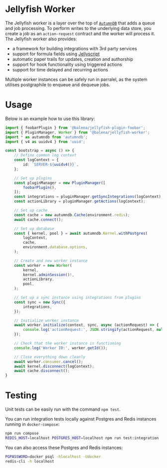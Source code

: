 # Jellyfish Worker

The Jellyfish worker is a layer over the top of [`AutumnDB`](https://github.com/product-os/autumndb) that adds a queue and job processing.
To perform writes to the underlying data store, you create a job as an `action-request` contract and the worker will process it.
The Jellyfish worker also provides:

- a framework for building integrations with 3rd party services
- support for formula fields using [Jellyscript](https://github.com/product-os/jellyfish-jellyscript)
- automatic paper trails for updates, creation and authorship
- support for hook functionality using triggered actions
- support for time delayed and recurring actions

Multiple worker instances can be safely run in parralel, as the system utilises postgraphile to enqueue and dequeue jobs.

# Usage

Below is an example how to use this library:

```typescript
import { foobarPlugin } from '@balena/jellyfish-plugin-foobar';
import { PluginManager, Worker } from '@balena/jellyfish-worker';
import * as autumndb from 'autumndb';
import { v4 as uuidv4 } from 'uuid';

const bootstrap = async () => {
	// Define common log context
	const logContext = {
		id: `SERVER-${uuidv4()}`,
	};

	// Set up plugins
	const pluginManager = new PluginManager([
		foobarPlugin(),
	]);
	const integrations = pluginManager.getSyncIntegrations(logContext);
	const actionLibrary = pluginManager.getActions(logContext);

	// Set up cache
	const cache = new autumndb.Cache(environment.redis);
	await cache.connect();

	// Set up database
	const { kernel, pool } = await autumndb.Kernel.withPostgres(
		logContext,
		cache,
		environment.database.options,
	);

	// Create and new worker instance
	const worker = new Worker(
		kernel,
		kernel.adminSession()!,
		actionLibrary,
		pool,
	);

	// Set up a sync instance using integrations from plugins
	const sync = new Sync({
		integrations,
	});

	// Initialize worker instance
	await worker.initialize(context, sync, async (actionRequest) => {
		console.log('actionRequest:', JSON.stringify(actionRequest, null, 4));
	});

	// Check that the worker instance is functioning
	console.log('Worker ID:', worker.getId());

	// Close everything down cleanly
	await worker.consumer.cancel();
	await kernel.disconnect(logContext);
	await cache.disconnect();
}
```

# Testing

Unit tests can be easily run with the command `npm test`.

You can run integration tests locally against Postgres and Redis instances running in `docker-compose`:
```bash
npm run compose
REDIS_HOST=localhost POSTGRES_HOST=localhost npm run test:integration
```

You can also access these Postgres and Redis instances:
```bash
PGPASSWORD=docker psql -hlocalhost -Udocker
redis-cli -h localhost
```
